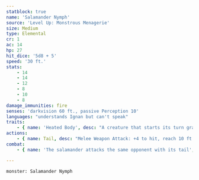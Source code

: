 ```yaml
---
statblock: true
name: 'Salamander Nymph'
source: 'Level Up: Monstrous Menagerie'
size: Medium
type: Elemental
cr: 1
ac: 14
hp: 27
hit_dice: '5d8 + 5'
speed: '30 ft.'
stats:
    - 14
    - 14
    - 12
    - 8
    - 10
    - 8
damage_immunities: fire
senses: 'darkvision 60 ft., passive Perception 10'
languages: "understands Ignan but can't speak"
traits:
    - { name: 'Heated Body', desc: "A creature that starts its turn grappled by the salamander, touches it, or hits it with a melee attack while within 5 feet takes 3 (1d6) fire damage. A creature can take this damage only once per turn. If the salamander has taken cold damage since its last turn, this trait doesn't function." }
actions:
    - { name: Tail, desc: "Melee Weapon Attack: +4 to hit, reach 10 ft., one target. Hit: 4 (1d4 + 2) bludgeoning damage, and the target is subjected to the salamander's Heated Body trait." }
combat:
    - { name: 'The salamander attacks the same opponent with its tail', desc: 'It retreats if it takes cold damage while bloodied. Salamanders move about the battlefield without regard for opportunity attacks, trusting their heated bodies to punish foes.' }

---
```

```statblock
monster: Salamander Nymph
```
